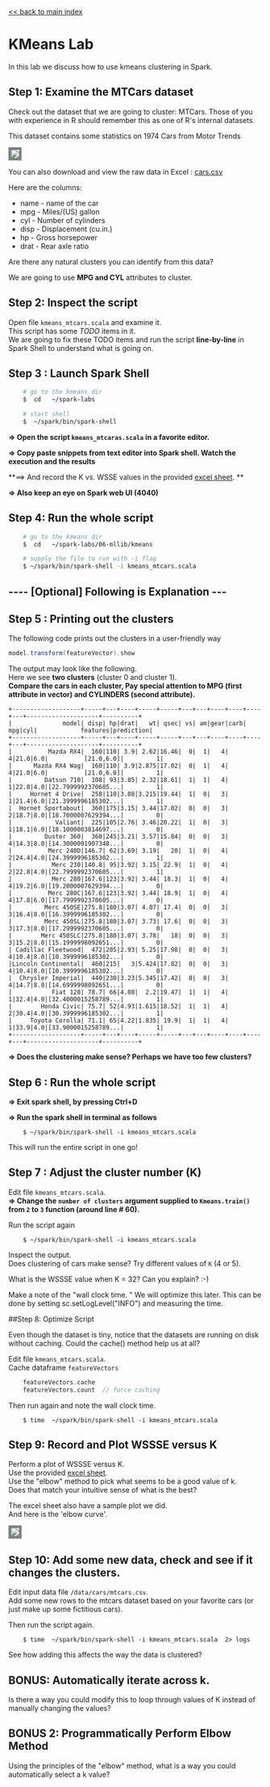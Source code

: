 <link rel='stylesheet' href='../../assets/css/main.css'/>

[<< back to main index](../../README.md)

# KMeans Lab

In this lab we discuss how to use kmeans clustering in Spark.

## Step 1: Examine the MTCars dataset

Check out the dataset that we are going to cluster: MTCars. Those of you
with experience in R should remember this as one of R's internal datasets.

This dataset contains some statistics on 1974 Cars from Motor Trends

<img src="../../assets/images/6.1-cars2.png" style="border: 5px solid grey; max-width:100%;" />

You can also download and view the raw data in Excel : [cars.csv](../../data/mtcars/mtcars.csv)

Here are the columns:
* name   - name of the car
*  mpg   - Miles/(US) gallon                        
*  cyl   - Number of cylinders                      
*  disp  - Displacement (cu.in.)                    
*  hp    - Gross horsepower                         
*  drat  - Rear axle ratio            

Are there any natural clusters you can identify from this data?

We are going to use **MPG and CYL** attributes to cluster.


## Step 2: Inspect the script
Open file `kmeans_mtcars.scala` and examine it.  
This script has some *TODO* items in it.  
We are going to fix these TODO items and run the script **line-by-line** in Spark Shell to understand what is going on.

## Step 3 : Launch Spark Shell
```bash
    # go to the kmeans dir
    $  cd   ~/spark-labs

    # start shell
    $  ~/spark/bin/spark-shell
```

**=> Open the script `kmeans_mtcaras.scala` in a favorite editor.**  

**=> Copy paste snippets from text editor into Spark shell.  Watch the execution and the results**  

**==> And record the K vs.  WSSE values in the provided [excel sheet](WSSSE-versus-k.xlsx). **  

**=> Also keep an eye on Spark web UI (4040)**

## Step 4: Run the whole script

```bash
    # go to the kmeans dir
    $  cd   ~/spark-labs/06-mllib/kmeans  

    # supply the file to run with -i flag
    $ ~/spark/bin/spark-shell -i kmeans_mtcars.scala
```


## ---- [Optional] Following is Explanation ---


## Step 5 : Printing out the clusters
The following code prints out the clusters in a user-friendly way
```scala
model.transform(featureVector).show

```

The output may look like the following.  
Here we see **two clusters** (cluster 0 and cluster 1).  
**Compare the cars in each cluster,  Pay special attention to MPG (first attribute in vector) and CYLINDERS (second attribute).**

```console
+-------------------+-----+---+----+-----+-----+---+---+----+----+----+---+--------------------+----------+
|              model| disp| hp|drat|   wt| qsec| vs| am|gear|carb| mpg|cyl|            features|prediction|
+-------------------+-----+---+----+-----+-----+---+---+----+----+----+---+--------------------+----------+
|          Mazda RX4|  160|110| 3.9| 2.62|16.46|  0|  1|   4|   4|21.0|6.0|          [21.0,6.0]|         1|
|      Mazda RX4 Wag|  160|110| 3.9|2.875|17.02|  0|  1|   4|   4|21.0|6.0|          [21.0,6.0]|         1|
|         Datsun 710|  108| 93|3.85| 2.32|18.61|  1|  1|   4|   1|22.8|4.0|[22.7999992370605...|         1|
|     Hornet 4 Drive|  258|110|3.08|3.215|19.44|  1|  0|   3|   1|21.4|6.0|[21.3999996185302...|         1|
|  Hornet Sportabout|  360|175|3.15| 3.44|17.02|  0|  0|   3|   2|18.7|8.0|[18.7000007629394...|         0|
|            Valiant|  225|105|2.76| 3.46|20.22|  1|  0|   3|   1|18.1|6.0|[18.1000003814697...|         0|
|         Duster 360|  360|245|3.21| 3.57|15.84|  0|  0|   3|   4|14.3|8.0|[14.3000001907348...|         0|
|          Merc 240D|146.7| 62|3.69| 3.19|   20|  1|  0|   4|   2|24.4|4.0|[24.3999996185302...|         1|
|           Merc 230|140.8| 95|3.92| 3.15| 22.9|  1|  0|   4|   2|22.8|4.0|[22.7999992370605...|         1|
|           Merc 280|167.6|123|3.92| 3.44| 18.3|  1|  0|   4|   4|19.2|6.0|[19.2000007629394...|         0|
|          Merc 280C|167.6|123|3.92| 3.44| 18.9|  1|  0|   4|   4|17.8|6.0|[17.7999992370605...|         0|
|         Merc 450SE|275.8|180|3.07| 4.07| 17.4|  0|  0|   3|   3|16.4|8.0|[16.3999996185302...|         0|
|         Merc 450SL|275.8|180|3.07| 3.73| 17.6|  0|  0|   3|   3|17.3|8.0|[17.2999992370605...|         0|
|        Merc 450SLC|275.8|180|3.07| 3.78|   18|  0|  0|   3|   3|15.2|8.0|[15.1999998092651...|         0|
| Cadillac Fleetwood|  472|205|2.93| 5.25|17.98|  0|  0|   3|   4|10.4|8.0|[10.3999996185302...|         0|
|Lincoln Continental|  460|215|   3|5.424|17.82|  0|  0|   3|   4|10.4|8.0|[10.3999996185302...|         0|
|  Chrysler Imperial|  440|230|3.23|5.345|17.42|  0|  0|   3|   4|14.7|8.0|[14.6999998092651...|         0|
|           Fiat 128| 78.7| 66|4.08|  2.2|19.47|  1|  1|   4|   1|32.4|4.0|[32.4000015258789...|         1|
|        Honda Civic| 75.7| 52|4.93|1.615|18.52|  1|  1|   4|   2|30.4|4.0|[30.3999996185302...|         1|
|     Toyota Corolla| 71.1| 65|4.22|1.835| 19.9|  1|  1|   4|   1|33.9|4.0|[33.9000015258789...|         1|
+-------------------+-----+---+----+-----+-----+---+---+----+----+----+---+--------------------+----------+
```



**=> Does the clustering make sense?  Perhaps we have too few clusters?**

## Step 6 : Run the whole script
**=> Exit spark shell, by pressing Ctrl+D**

**=> Run the spark shell in terminal as follows**

```
    $ ~/spark/bin/spark-shell -i kmeans_mtcars.scala
```

This will run the entire script in one go!


## Step 7 : Adjust the cluster number (K)
Edit file `kmeans_mtcars.scala`.   
**=> Change the `number of clusters` argument supplied to `Kmeans.train()` from `2` to `3`  function (around line # 60).**  

Run the script again
```
    $ ~/spark/bin/spark-shell -i kmeans_mtcars.scala
```

Inspect the output.   
Does clustering of cars make sense?
Try different values of `K` (4 or 5).

What is the WSSSE value when K = 32?  Can you explain? :-)

Make a note of the "wall clock time. " We will optimize this later.
This can be done by setting sc.setLogLevel("INFO") and measuring the time.

##Step 8: Optimize Script

Even though the dataset is tiny, notice that the datasets are running on disk without caching.  Could the cache() method help us at all?  

Edit file `kmeans_mtcars.scala`.  
Cache dataframe `featureVectors`
```scala
    featureVectors.cache
    featureVectors.count  // force caching
```

Then run again and note the wall clock time.
```
    $ time  ~/spark/bin/spark-shell -i kmeans_mtcars.scala
```


## Step 9: Record and Plot WSSSE versus K
Perform a plot of WSSSE versus K.  
Use the provided [excel sheet](WSSSE-versus-k.xlsx).   
Use the "elbow" method to pick what seems to be a good value of k.  
Does that match your intuitive sense of what is the best?

The excel sheet also have a sample plot we did.  
And here is the 'elbow curve'.   

<img src="../../assets/images/6.1-wssse-vs-k.png" style="border: 5px solid grey; max-width:100%;" />

## Step 10: Add some new data, check and see if it changes the clusters.
Edit input data file `/data/cars/mtcars.csv`.  
Add some new rows to the mtcars dataset based on your favorite cars (or just
make up some fictitious cars).

Then run the script again.
```
    $ time  ~/spark/bin/spark-shell -i kmeans_mtcars.scala  2> logs
```

See how adding this affects the way the data is clustered?


## BONUS: Automatically iterate across k.
Is there a way you could modify this to loop through values of K instead of
manually changing the values?  

## BONUS 2: Programmatically Perform Elbow Method

Using the principles of the "elbow" method, what is a way you could automatically
select a k value?
